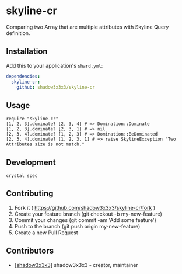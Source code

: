# skyline-cr

Comparing two Array that are multiple attributes with Skyline Query definition.

## Installation

Add this to your application's `shard.yml`:

```yaml
dependencies:
  skyline-cr:
    github: shadow3x3x3/skyline-cr
```

## Usage

```crystal
require "skyline-cr"
[1, 2, 3].dominate? [2, 3, 4] # => Domination::Dominate
[1, 2, 3].dominate? [2, 3, 1] # => nil
[2, 3, 4].dominate? [1, 2, 3] # => Domination::BeDominated
[2, 3, 4].dominate? [1, 2, 3, 1] # => raise SkylineException "Two Attributes size is not match."
```

## Development

`crystal spec`

## Contributing

1. Fork it ( https://github.com/shadow3x3x3/skyline-cr/fork )
2. Create your feature branch (git checkout -b my-new-feature)
3. Commit your changes (git commit -am 'Add some feature')
4. Push to the branch (git push origin my-new-feature)
5. Create a new Pull Request

## Contributors

- [[shadow3x3x3]](https://github.com/shadow3x3x3) shadow3x3x3 - creator, maintainer
